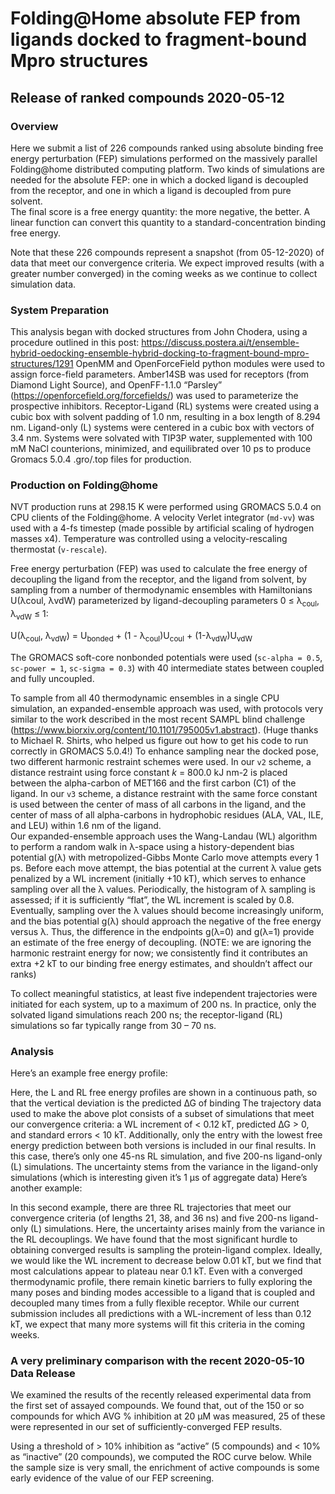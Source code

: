 #  Folding@Home absolute FEP from ligands docked to fragment-bound Mpro structures
## Release of ranked compounds 2020-05-12

### Overview

Here we submit a list of 226 compounds ranked using absolute binding free energy perturbation (FEP) simulations performed on the massively parallel Folding@home distributed computing platform.     Two kinds of simulations are needed for the absolute FEP: one in which a docked ligand is decoupled from the receptor, and one in which a ligand is decoupled from pure solvent.  
The final score is a free energy quantity: the more negative, the better.   A linear function can convert this quantity to a standard-concentration binding free energy.

Note that these 226 compounds represent a snapshot (from 05-12-2020) of data that meet our convergence criteria. We expect improved results (with a greater number converged) in the coming weeks as we continue to collect simulation data.
 
### System Preparation

This analysis began with docked structures from John Chodera, using a procedure outlined in this post: https://discuss.postera.ai/t/ensemble-hybrid-oedocking-ensemble-hybrid-docking-to-fragment-bound-mpro-structures/1291
OpenMM and OpenForceField python modules were used to assign force-field parameters. Amber14SB was used for receptors (from Diamond Light Source), and OpenFF-1.1.0 “Parsley” (https://openforcefield.org/forcefields/) was used to parameterize the prospective inhibitors. Receptor-Ligand (RL) systems were created using a cubic box with solvent padding of 1.0 nm, resulting in a box length of 8.294 nm.   Ligand-only (L) systems were centered in a cubic box with vectors of 3.4 nm. Systems were solvated with TIP3P water, supplemented with 100 mM NaCl counterions, minimized, and equilibrated over 10 ps to produce Gromacs 5.0.4 .gro/.top files for production.

### Production on Folding@home

NVT production runs at 298.15 K were performed using GROMACS 5.0.4 on CPU clients of the Folding@home.  A velocity Verlet integrator (`md-vv`) was used with a 4-fs timestep (made possible by artificial scaling of hydrogen masses x4).  Temperature was controlled using a velocity-rescaling thermostat (`v-rescale`). 

Free energy perturbation (FEP) was used to calculate the free energy of decoupling the ligand from the receptor, and the ligand from solvent, by sampling from a number of thermodynamic ensembles with Hamiltonians U(λcoul, λvdW) parameterized by ligand-decoupling parameters 0 ≤ &lambda;<sub>coul</sub>, &lambda;<sub>vdW</sub> ≤ 1:

U(&lambda;<sub>coul</sub>, &lambda;<sub>vdW</sub>) = U<sub>bonded</sub> + (1 - &lambda;<sub>coul</sub>)U<sub>coul</sub> + (1-&lambda;<sub>vdW</sub>)U<sub>vdW</sub>

The GROMACS soft-core nonbonded potentials were used (`sc-alpha = 0.5`, `sc-power = 1`, `sc-sigma = 0.3`) with 40 intermediate states between coupled and fully uncoupled.

To sample from all 40 thermodynamic ensembles in a single CPU simulation, an expanded-ensemble approach was used, with protocols very similar to the work described in the most recent SAMPL blind challenge (https://www.biorxiv.org/content/10.1101/795005v1.abstract).   (Huge thanks to Michael R. Shirts, who helped us figure out how to get his code to run correctly in GROMACS 5.0.4!) 
To enhance sampling near the docked pose, two different harmonic restraint schemes were used.   In our `v2` scheme, a distance restraint using force constant <i>k</i> = 800.0 kJ nm-2 is placed between the alpha-carbon of MET166 and the first carbon (C1) of the ligand. In our `v3` scheme, a distance restraint with the same force constant is used between the center of mass of all carbons in the ligand, and the center of mass of all alpha-carbons in hydrophobic residues (ALA, VAL, ILE, and LEU) within 1.6 nm of the ligand.  
Our expanded-ensemble approach uses the Wang-Landau (WL) algorithm to perform a random walk in λ-space using a history-dependent bias potential g(λ) with metropolized-Gibbs Monte Carlo move attempts every 1 ps.   Before each move attempt, the bias potential at the current λ value gets penalized by a WL increment (initially +10 kT), which serves to enhance sampling over all the λ values.   Periodically, the histogram of λ sampling is assessed; if it is sufficiently “flat”, the WL increment is scaled by 0.8.   Eventually, sampling over the λ values should become increasingly uniform, and the bias potential g(λ) should approach the negative of the free energy versus λ.  Thus, the difference in the endpoints g(λ=0) and g(λ=1) provide an estimate of the free energy of decoupling. (NOTE: we are ignoring the harmonic restraint energy for now; we consistently find it contributes an extra +2 kT to our binding free energy estimates, and shouldn’t affect our ranks)

To collect meaningful statistics, at least five independent trajectories were initiated for each system, up to a maximum of 200 ns.  In practice, only the solvated ligand simulations reach 200 ns; the receptor-ligand (RL) simulations so far typically range from 30 – 70 ns.

### Analysis

Here’s an example free energy profile:

Here, the L and RL free energy profiles are shown in a continuous path, so that the vertical deviation is the predicted ∆G of binding  The trajectory data used to make the above plot consists of a subset of simulations that meet our convergence criteria: a WL increment of < 0.12 kT, predicted ∆G > 0, and standard errors < 10 kT.  Additionally, only the entry with the lowest free energy prediction between both versions is included in our final results. In this case, there’s only one 45-ns RL simulation, and five 200-ns ligand-only (L) simulations.  The uncertainty stems from the variance in the ligand-only simulations (which is interesting given it’s 1 µs of aggregate data)
Here’s another example:

In this second example, there are three RL trajectories that meet our convergence criteria (of lengths 21, 38, and 36 ns) and five 200-ns ligand-only (L) simulations.   Here, the uncertainty arises mainly from the variance in the RL decouplings.
We have found that the most significant hurdle to obtaining converged results is sampling the protein-ligand complex.  Ideally, we would like the WL increment to decrease below 0.01 kT, but we find that most calculations appear to plateau near 0.1 kT.    Even with a converged thermodynamic profile, there remain kinetic barriers to fully exploring the many poses and binding modes accessible to a ligand that is coupled and decoupled many times from a fully flexible receptor.
While our current submission includes all predictions with a WL-increment of less than 0.12 kT, we expect that many more systems will fit this criteria in the coming weeks.

### A very preliminary comparison with the recent 2020-05-10 Data Release

We examined the results of the recently released experimental data from the first set of assayed compounds.  We found that, out of the 150 or so compounds for which AVG % inhibition at 20 µM was measured, 25 of these were represented in our set of sufficiently-converged FEP results.

Using a threshold of > 10% inhibition as “active” (5 compounds) and < 10% as “inactive” (20 compounds), we computed the ROC curve below.  While the sample size is very small, the enrichment of active compounds is some early evidence of the value of our FEP screening. 



